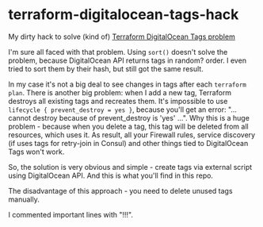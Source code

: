 # terraform-digitalocean-tags-hack
My dirty hack to solve (kind of) [Terraform DigitalOcean Tags problem](https://github.com/terraform-providers/terraform-provider-digitalocean/issues/7)


I'm sure all faced with that problem. Using `sort()` doesn't solve the problem, because DigitalOcean API returns tags in random? order. I even tried to sort them by their hash, but still got the same result.

In my case it's not a big deal to see changes in tags after each `terraform plan`. There is another big problem: when I add a new tag, Terraform destroys all existing tags and recreates them. It's impossible to use `lifecycle { prevent_destroy = yes }`, because you'll get an error: "... cannot destroy because of prevent_destroy is 'yes' ...".
Why this is a huge problem - because when you delete a tag, this tag will be deleted from all resources, which uses it. As result, all your Firewall rules, service discovery (if uses tags for retry-join in Consul) and other things tied to DigitalOcean Tags won't work.

So, the solution is very obvious and simple - create tags via external script using DigitalOcean API. And this is what you'll find in this repo.

The disadvantage of this approach - you need to delete unused tags manually.

I commented important lines with "!!!".
